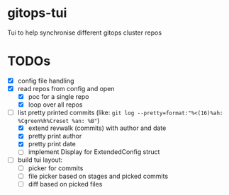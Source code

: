 # gitops-tui
Tui to help synchronise different gitops cluster repos

# TODOs
- [x] config file handling
- [x] read repos from config and open
    - [x] poc for a single repo
    - [x] loop over all repos
- [ ] list pretty printed commits (like: `git log --pretty=format:"%<(16)%ah: %Cgreen%h%Creset %an: %B"`)
    - [x] extend revwalk (commits) with author and date
    - [x] pretty print author
    - [x] pretty print date
    - [ ] implement Display for ExtendedConfig struct
- [ ] build tui layout:
    - [ ] picker for commits
    - [ ] file picker based on stages and picked commits
    - [ ] diff based on picked files
